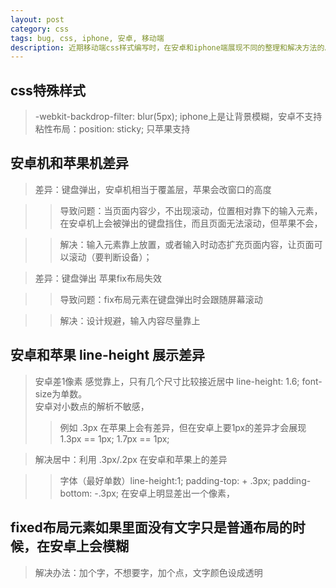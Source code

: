 ```yaml
---
layout: post
category: css
tags: bug, css, iphone, 安卓, 移动端
description: 近期移动端css样式编写时，在安卓和iphone端展现不同的整理和解决方法的总结，以及一些特性的整理；
---
```



## css特殊样式   

 >-webkit-backdrop-filter: blur(5px); iphone上是让背景模糊，安卓不支持  
 >粘性布局：position: sticky; 只苹果支持    


## 安卓机和苹果机差异  

 >差异：键盘弹出，安卓机相当于覆盖层，苹果会改窗口的高度  

 >>导致问题：当页面内容少，不出现滚动，位置相对靠下的输入元素，在安卓机上会被弹出的键盘挡住，而且页面无法滚动，但苹果不会，  

 >>解决：输入元素靠上放置，或者输入时动态扩充页面内容，让页面可以滚动（要判断设备）；
  
 
 >差异：键盘弹出 苹果fix布局失效  
 
 >>导致问题：fix布局元素在键盘弹出时会跟随屏幕滚动  

 >>解决：设计规避，输入内容尽量靠上


## 安卓和苹果 line-height 展示差异  
  
 >安卓差1像素 感觉靠上，只有几个尺寸比较接近居中 line-height: 1.6; font-size为单数。  
    安卓对小数点的解析不敏感，  
 >>例如 .3px 在苹果上会有差异，但在安卓上要1px的差异才会展现  
    1.3px == 1px; 1.7px == 1px;   

 >解决居中：利用 .3px/.2px 在安卓和苹果上的差异  

 >>字体（最好单数）line-height:1; padding-top: + .3px; padding-bottom: -.3px; 在安卓上明显差出一个像素，


## fixed布局元素如果里面没有文字只是普通布局的时候，在安卓上会模糊  
 
 >解决办法：加个字，不想要字，加个点，文字颜色设成透明
    


[jekyll]: http://jekyllrb.com/ "Jekyll 官方文档"
[emacs-jekyll]: https://github.com/diasjorge/jekyll.el "Emacs Jekyll 插件"
[emacs-jekyll-better]: https://github.com/tangjiujun/emacs.d/blob/master/custom-util/jekyll.el "修改后的 Emacs Jekyll 插件"